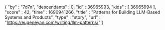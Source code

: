 {
  "by" : "7d7n",
  "descendants" : 0,
  "id" : 36965993,
  "kids" : [ 36965994 ],
  "score" : 42,
  "time" : 1690941266,
  "title" : "Patterns for Building LLM-Based Systems and Products",
  "type" : "story",
  "url" : "https://eugeneyan.com/writing/llm-patterns/"
}
